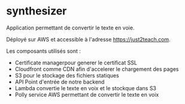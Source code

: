 # synthesizer

Application permettant de convertir le texte en voie.

Déployé sur AWS et accessible à l'adresse https://just2teach.com.

Les composants utilisés sont :
 - Certificate managerpour generer le certificat SSL
 - Cloudfront comme CDN afin d'accelerer le chargement des pages
 - S3 pour le stockage des fichiers statiques
 - API Point d'entrée de notre backend
 - Lambda convertie le texte en voix et le stockque dans S3
 - Polly service AWS permettant de convertir le texte en voix
